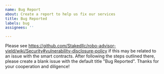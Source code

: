 ```yaml
---
name: Bug Report
about: Create a report to help us fix our services
title: Bug Reported
labels: bug
assignees: ''

---
```


Please see https://github.com/Stakedllc/robo-advisor-yield/wiki/Security#vulnerability-disclosure-policy if this may be related to an issue with the smart contracts. After following the steps outlined there, please create a blank issue with the default title "Bug Reported". Thanks for your cooperation and diligence!
